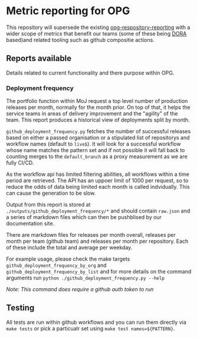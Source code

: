 # Metric reporting for OPG

This repository will supersede the existing [opg-respository-reporting](https://github.com/ministryofjustice/opg-repository-reporting/) with a wider scope of metrics that benefit our teams (some of these being [DORA](https://cloud.google.com/blog/products/devops-sre/using-the-four-keys-to-measure-your-devops-performance) based)and related tooling such as github compositie actions.

## Reports available

Details related to current functionality and there purpose within OPG.

### Deployment frequency

The portfolio function within MoJ request a top level number of production releases per month, normally for the month prior. On top of that, it helps the service teams in areas of delivery improvement and the "agility" of the team. This report produces a historical view of deployments split by month.

`github_deployment_frequency.py` fetches the number of successful releases based on either a passed organisation or a stipulated list of repositorys and workflow names (default to `live$`). It will look for a successful workflow whose name matches the pattern set and if not possible it will fall back to counting merges to the `default_branch` as a proxy measurement as we are fully CI/CD.

As the workflow api has limited filtering abilities, all workflows within a time period are retrieved. The API has an uppoer limit of 1000 per request, so to reduce the odds of data being limited each month is called indvidually. This can cause the generation to be slow.

Output from this report is stored at `./outputs/github_deployment_frequency/*` and should contain `raw.json` and a series of markdown files which can then be pushblised by our documentation site.

There are markdown files for releases per month overall, releases per month per team (github team) and releases per month per repository. Each of these include the total and average per weekday.

For example usage, please check the make targets `github_deployment_frequency_by_org` and `github_deployment_frequency_by_list` and for more details on the command arguments run `python ./github_deployment_frequency.py --help`

*Note: This command does require a github auth token to run*


## Testing

All tests are run within github workflows and you can run them directly via `make tests` or pick a particualr set using `make test names=${PATTERN}`.
